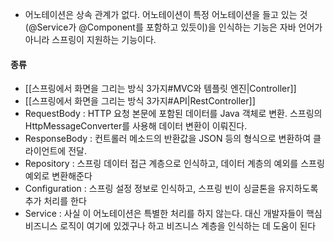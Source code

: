 
- 어노테이션은 상속 관계가 없다. 어노테이션이 특정 어노테이션을 들고 있는 것(@Service가 @Component를 포함하고 있듯이)을 인식하는 기능은 자바 언어가 아니라 스프링이 지원하는 기능이다.

#### 종류

- [[스프링에서 화면을 그리는 방식 3가지#MVC와 템플릿 엔진|Controller]]
- [[스프링에서 화면을 그리는 방식 3가지#API|RestController]]
- RequestBody : HTTP 요청 본문에 포함된 데이터를 Java 객체로 변환. 스프링의 HttpMessageConverter를 사용해 데이터 변환이 이뤄진다.
- ResponseBody : 컨트롤러 메소드의 반환값을 JSON 등의 형식으로 변환하여 클라이언트에 전달. 
- Repository : 스프링 데이터 접근 계층으로 인식하고, 데이터 계층의 예외를 스프링 예외로 변환해준다
- Configuration : 스프링 설정 정보로 인식하고, 스프링 빈이 싱글톤을 유지하도록 추가 처리를 한다
- Service : 사실 이 어노테이션은 특별한 처리를 하지 않는다. 대신 개발자들이 핵심 비즈니스 로직이 여기에 있겠구나 하고 비즈니스 계층을 인식하는 데 도움이 된다